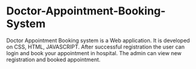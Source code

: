 # Doctor-Appointment-Booking-System
Doctor Appointment Booking system is a Web application. It is developed on CSS, HTML, JAVASCRIPT.  After successful registration the user can login and book your appointment in hospital. The admin can view new registration and booked  appointment.
